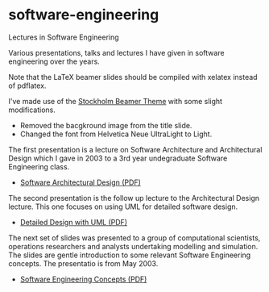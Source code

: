 # software-engineering

Lectures in Software Engineering

Various presentations, talks and lectures I have given in software engineering
over the years. 

Note that the LaTeX beamer slides should be compiled with xelatex instead of
pdflatex. 

I've made use of the [Stockholm Beamer
Theme](https://github.com/hendryolson/sthlmBeamerTheme) with some slight
modifications. 
* Removed the bacgkround image from the title slide.
* Changed the font from Helvetica Neue UltraLight to Light.

The first presentation is a lecture on Software Architecture and
Architectural Design which I gave in 2003 to a 3rd year undegraduate Software
Engineering class. 

* [Software Architectural Design (PDF)](https://github.com/mikepsn/software-engineering/blob/master/architecture.pdf?raw=true)

The second presentation is the follow up lecture to the Architectural Design
lecture. This one focuses on using UML for detailed software design. 

* [Detailed Design with UML (PDF)](https://github.com/mikepsn/software-engineering/blob/master/uml.pdf?raw=true)

The next set of slides was presented to a group of computational scientists,
operations researchers and analysts undertaking modelling and simulation.
The slides are gentle introduction to some relevant Software Engineering
concepts. The presentatio is from May 2003. 

* [Software Engineering Concepts (PDF)](https://github.com/mikepsn/software-engineering/blob/master/softeng.pdf?raw=true)
